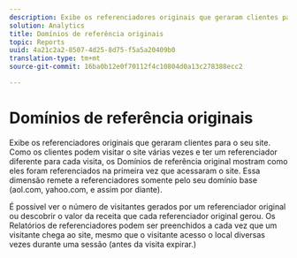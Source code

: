 ```yaml
---
description: Exibe os referenciadores originais que geraram clientes para o seu site. Como os clientes podem visitar o site várias vezes e ter um referenciador diferente para cada visita, os Domínios de referência original mostram como eles foram referenciados na primeira vez que acessaram o site. Essa dimensão remete a referenciadores somente pelo seu domínio base (aol.com, yahoo.com, e assim por diante).
solution: Analytics
title: Domínios de referência originais
topic: Reports
uuid: 4a21c2a2-8507-4d25-8d75-f5a5a20409b0
translation-type: tm+mt
source-git-commit: 16ba0b12e0f70112f4c10804d0a13c278388ecc2

---
```



# Domínios de referência originais

Exibe os referenciadores originais que geraram clientes para o seu site. Como os clientes podem visitar o site várias vezes e ter um referenciador diferente para cada visita, os Domínios de referência original mostram como eles foram referenciados na primeira vez que acessaram o site. Essa dimensão remete a referenciadores somente pelo seu domínio base (aol.com, yahoo.com, e assim por diante).

É possível ver o número de visitantes gerados por um referenciador original ou descobrir o valor da receita que cada referenciador original gerou. Os Relatórios de referenciadores podem ser preenchidos a cada vez que um visitante chega ao site, mesmo que o visitante acesso o local diversas vezes durante uma sessão (antes da visita expirar.)
